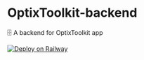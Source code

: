 # OptixToolkit-backend

🗄 A backend for OptixToolkit app

[![Deploy on Railway](https://railway.app/button.svg)](https://railway.app/new/template?template=https%3A%2F%2Fgithub.com%2FTeam-Optix-3749%2FOptixToolkit-backend&plugins=mongodb&envs=SENDGRID_KEY%2CWEBHOOK_SECRET%2CKEY%2CMONGO_URL%2CFIREBASE_PRIVATE_KEY%2CFIREBASE_CLIENT_EMAIL%2CFIREBASE_PROJECT_ID&SENDGRID_KEYDesc=SendGrid+Key+from+SendGrid+API+Dashboard&WEBHOOK_SECRETDesc=Webhook+secret+from+EasyPost+Dashboard&KEYDesc=Easypost+Key&MONGO_URLDesc=MongoDB+Url&FIREBASE_PRIVATE_KEYDesc=Firebase+Private+Key+from+Service+Account+Json+File&FIREBASE_CLIENT_EMAILDesc=Firebase+Client+Email+from+Service+Account+Json+File&FIREBASE_PROJECT_IDDesc=Firebase+Project+ID+from+Service+Account+Json+File)
